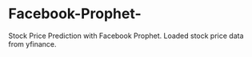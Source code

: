 # Facebook-Prophet-
Stock Price Prediction with Facebook Prophet.
Loaded stock price data from yfinance.
